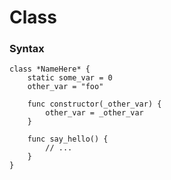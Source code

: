 # Class

### Syntax

````
class *NameHere* {
	static some_var = 0
	other_var = "foo"
	
	func constructor(_other_var) {
		other_var = _other_var
	}
	
	func say_hello() {
		// ...
	}
}
````

### 